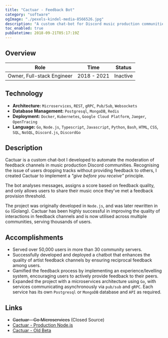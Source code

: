 ```yaml
---
title: "Cactuar - Feedback Bot"
category: "software"
ogImage: "./pexels-kindel-media-8566526.jpg"
description: "A custom chat-bot for Discord music production communities"
toc_enabled: true
pubDatetime: 2018-09-21T05:17:19Z
---
```


## Overview

| Role                       | Time        | Status   |
| -------------------------- | ----------- | -------- |
| Owner, Full-stack Engineer | 2018 - 2021 | Inactive |

## Technology

- **Architecture:** `Microservices`, `REST`, `gRPC`, `Pub/Sub`, `Websockets`
- **Database Management:** `Postgresql`, `MongoDB`, `Redis`
- **Deployment:** `Docker`, `Kubernetes`, `Google Cloud Platform`, `Jaeger`, `OpenTracing`
- **Language:** `Go`, `Node.js`, `Typescript`, `Javascript`, `Python`, `Bash`, `HTML`, `CSS`, `SQL`, `NoSQL`, `Discord.js`, `DiscordGo`

## Description

Cactuar is a custom chat-bot I developed to automate the moderation of feedback channels in music production Discord communities. Recognising the issue of users dropping tracks without providing feedback to others, I created Cactuar to implement a _"give before you receive"_ principle.

The bot analyses messages, assigns a score based on feedback quality, and only allows users to share their music once they've met a feedback provision threshold.

The project was originally developed in `Node.js`, and was later rewritten in `Go` (Golang). Cactuar has been highly successful in improving the quality of interactions in feedback channels and is now utilised across multiple communities, serving thousands of users.

## Accomplishments

- Served over 50,000 users in more than 30 community servers.
- Successfully developed and deployed a chatbot that enhances the quality of artist feedback channels by ensuring reciprocal feedback among users.
- Gamified the feedback process by implementing an experience/levelling system, encouraging users to actively provide feedback to their peers.
- Expanded the project with a microservices architecture using `Go`, with services communicating asynchronously via `pub/sub` and `gRPC`. Each service has its own `Postgresql` or `MongoDB` database and `API` as required.

## Links

- ~~Cactuar - Go Microservices~~ (Closed Source)
- [Cactuar - Production Node.js](https://github.com/KyteProject/cactuar-server)
- [Cactuar - Old Beta](https://github.com/KyteProject/cactuar-old)
